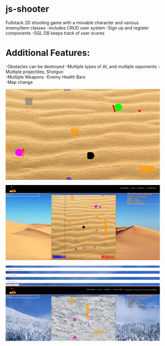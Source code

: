 # js-shooter
Fullstack 2D shooting game with a movable character and various enemy/item classes
-includes CRUD user system 
-Sign up and register components
-SQL DB keeps track of user scores 

# Additional Features: 

  -Obstacles can be destroyed 
  -Multiple types of AI, and multiple opponents 
  -Multiple projectiles; Shotgun  
  -Multiple Weapons
  -Enemy Health Bars  
  -Map change 


![Screenshot](card.png)

![Screenshot](ss1.png)

![Screenshot](ss2.png)




